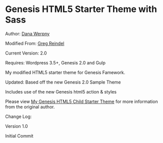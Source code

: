 Genesis HTML5 Starter Theme with Sass
=================================

Author: <a href="http://www.gregreindel.com">Dana Werpny</a>

Modified From: <a href="http://www.gregreindel.com">Greg Reindel</a>

Current Version: 2.0

Requires: Wordpress 3.5+, Genesis 2.0 and Gulp

My modified HTML5 starter theme for Genesis Famework.

Updated: Based off the new Genesis 2.0 Sample Theme

Includes use of the new Genesis html5 action & styles

Please view <a href="http://www.gregreindel.com/genesis-html5-child-starter-theme/">My Genesis HTML5 Child Starter Theme</a> for more information from the original author.

Change Log:

Version 1.0

Initial Commit
